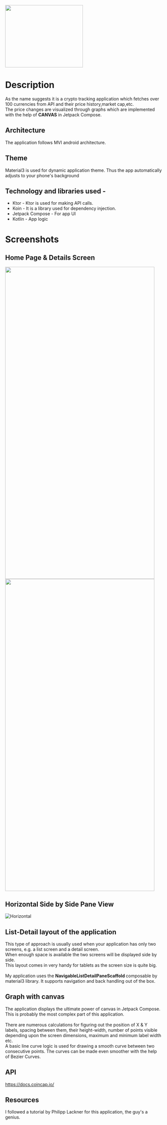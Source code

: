 <img src ="https://github.com/user-attachments/assets/ead85ec9-5061-4f36-b0c2-e9f0c7054a19" width = 250px height= 200px ><br>
# Description
As the name suggests it is a crypto tracking application which fetches over 100 currencies from API and their price history,market cap,etc.
<br>The price changes are visualized through graphs which are implemented with the help of <b>CANVAS</b> in Jetpack Compose.
## Architecture
The application follows MVI android architecture.
## Theme
Material3 is used for dynamic application theme. Thus the app automatically adjusts to your phone's background
## Technology and libraries used -
* Ktor - Ktor is used for making API calls.
* Koin - It is a library used for dependency injection.
* Jetpack Compose - For app UI
* Kotlin - App logic
# Screenshots
## Home Page & Details Screen
<img src ="https://github.com/user-attachments/assets/67f8ea53-7026-4f4f-9d75-f8e2cbfcd49c" width = 480px height= 1000px>
<img src ="https://github.com/user-attachments/assets/b9d5e98a-22db-4fc4-9261-19f280f7ae1f" width = 480px height= 1000px>
<br>

## Horizontal Side by Side Pane View
![Horizontal](https://github.com/user-attachments/assets/683d58dd-3dae-486b-8c00-0696dfe0e48f)

## List-Detail layout of the application 
This type of approach is usually used when your application has only two screens, e.g. a list screen and a detail screen.<br>
When enough space is available the two screens will be displayed side by side.<br>
This layout comes in very handy for tablets as the screen size is quite big.
<br><br>
My application uses the <b>NavigableListDetailPaneScaffold </b>composable by material3 library. It supports navigation and back handling out of the box.
## Graph with canvas
The application displays the ultimate power of canvas in Jetpack Compose.
This is probably the most complex part of this application.<br><br>
There are numerous calculations for figuring out the position of X & Y labels, spacing between them, their height-width, number of points visible depending upon the screen dimensions, maximum and minimum label width etc.<br>
A basic line curve logic is used for drawing a smooth curve between two consecutive points. The curves can be made even smoother with the help of Bezier Curves.
## API 
https://docs.coincap.io/
## Resources
I followed a tutorial by Philipp Lackner for this application, the guy's a genius.
